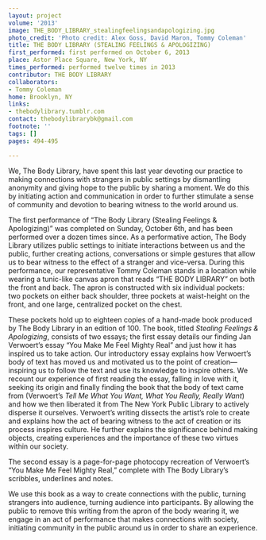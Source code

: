 ```yaml
---
layout: project
volume: '2013'
image: THE_BODY_LIBRARY_stealingfeelingsandapologizing.jpg
photo_credit: 'Photo credit: Alex Goss, David Maron, Tommy Coleman'
title: THE BODY LIBRARY (STEALING FEELINGS & APOLOGIZING)
first_performed: first performed on October 6, 2013
place: Astor Place Square, New York, NY
times_performed: performed twelve times in 2013
contributor: THE BODY LIBRARY
collaborators:
- Tommy Coleman
home: Brooklyn, NY
links:
- thebodylibrary.tumblr.com
contact: thebodylibrarybk@gmail.com
footnote: ''
tags: []
pages: 494-495

---
```


We, The Body Library, have spent this last year devoting our practice to making connections with strangers in public settings by dismantling anonymity and giving hope to the public by sharing a moment. We do this by initiating action and communication in order to further stimulate a sense of community and devotion to bearing witness to the world around us.

The first performance of “The Body Library (Stealing Feelings & Apologizing)” was completed on Sunday, October 6th, and has been performed over a dozen times since. As a performative action, The Body Library utilizes public settings to initiate interactions between us and the public, further creating actions, conversations or simple gestures that allow us to bear witness to the effect of a stranger and vice-versa. During this performance, our representative Tommy Coleman stands in a location while wearing a tunic-like canvas apron that reads “THE BODY LIBRARY” on both the front and back. The apron is constructed with six individual pockets: two pockets on either back shoulder, three pockets at waist-height on the front, and one large, centralized pocket on the chest.

These pockets hold up to eighteen copies of a hand-made book produced by The Body Library in an edition of 100. The book, titled _Stealing Feelings & Apologizing_, consists of two essays; the first essay details our finding Jan Verwoert’s essay “You Make Me Feel Mighty Real” and just how it has inspired us to take action. Our introductory essay explains how Verwoert’s body of text has moved us and motivated us to the point of creation—inspiring us to follow the text and use its knowledge to inspire others. We recount our experience of first reading the essay, falling in love with it, seeking its origin and finally finding the book that the body of text came from (Verwoert’s _Tell Me What You Want, What You Really, Really Want_) and how we then liberated it from The New York Public Library to actively disperse it ourselves. Verwoert’s writing dissects the artist’s role to create and explains how the act of bearing witness to the act of creation or its process inspires culture. He further explains the significance behind making objects, creating experiences and the importance of these two virtues within our society.

The second essay is a page-for-page photocopy recreation of Verwoert’s “You Make Me Feel Mighty Real,” complete with The Body Library’s scribbles, underlines and notes.

We use this book as a way to create connections with the public, turning strangers into audience, turning audience into participants. By allowing the public to remove this writing from the apron of the body wearing it, we engage in an act of performance that makes connections with society, initiating community in the public around us in order to share an experience.
